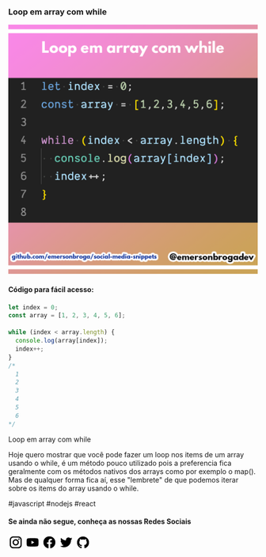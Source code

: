 ### Loop em array com while

![Loop em array com while](https://github.com/emersonbroga/social-media-snippets/blob/master/content/2020-03-09/1080x1080-array-while.png)

#### Código para fácil acesso:

```js
let index = 0;
const array = [1, 2, 3, 4, 5, 6];

while (index < array.length) {
  console.log(array[index]);
  index++;
}
/*
  1
  2
  3
  4
  5
  6
*/
```

Loop em array com while

Hoje quero mostrar que você pode fazer um loop nos items de um array usando o while, é um método pouco utilizado pois a preferencia fica geralmente com os métodos nativos dos arrays como por exemplo o map().
Mas de qualquer forma fica aí, esse "lembrete" de que podemos iterar sobre os items do array usando o while.

\#javascript \#nodejs \#react

#### Se ainda não segue, conheça as nossas Redes Sociais

[![instagram.com/emersonbrogadev](https://github.com/emersonbroga/social-media-snippets/blob/master/static/instagram.png?raw=true)](https://emersonbroga.com/instagram)
[![youtube.com/c/emersonbrogadev](https://github.com/emersonbroga/social-media-snippets/blob/master/static/youtube.png?raw=true)](https://emersonbroga.com/youtube)
[![facebook.com/emersonbrogadev](https://github.com/emersonbroga/social-media-snippets/blob/master/static/facebook.png?raw=true)](https://emersonbroga.com/facebook)
[![twitter.com/emersonbrogadev](https://github.com/emersonbroga/social-media-snippets/blob/master/static/twitter.png?raw=true)](https://emersonbroga.com/twitter)
[![github.com/emersonbroga](https://github.com/emersonbroga/social-media-snippets/blob/master/static/github.png?raw=true)](https://emersonbroga.com/github)

